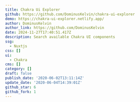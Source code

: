 ```yaml
---
title: Chakra Ui Explorer
github: https://github.com/DominusKelvin/chakra-ui-explorer
demo: https://chakra-ui-explorer.netlify.app/
author: DominusKelvin
author_link: https://github.com/DominusKelvin
date: 2024-11-27T17:40:51.417Z
description: Search available Chakra UI components
ssg:
  - Nuxtjs
css: []
ui:
  - Chakra
cms: []
category: []
draft: false
publish_date: '2020-06-02T13:11:14Z'
update_date: '2020-06-04T14:39:01Z'
github_star: 6
github_fork: 1
---
```

